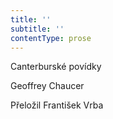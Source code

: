```yaml
---
title: ''
subtitle: ''
contentType: prose
---
```


<section>

Canterburské povídky

Geoffrey Chaucer

Přeložil František Vrba

</section>
